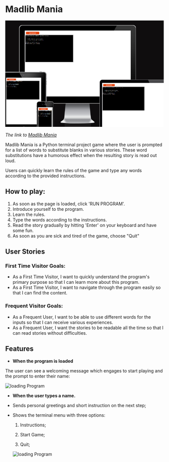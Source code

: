 # Madlib Mania

![Responsive Mockup](documentation/responsive_mockup.png)

*The link to [Madlib Mania](https://madlib-mania-be225d81841f.herokuapp.com/)*

Madlib Mania is a Python terminal project game where the user is prompted for a list of words
to substitute blanks in various stories. These word substitutions have a humorous effect when the
resulting story is read out loud.

Users can quickly learn the rules of the game and type any words according to the provided instructions.

## How to play:

  1. As soon as the page is loaded, click 'RUN PROGRAM'.
  2. Introduce yourself to the program.
  3. Learn the rules.
  4. Type the words according to the instructions.
  5. Read the story gradually by hitting 'Enter' on your keyboard and have some fun.
  6. As soon as you are sick and tired of the game, choose "Quit"

## User Stories
### First Time Visitor Goals:

* As a First Time Visitor, I want to quickly understand the program's primary purpose so that I can learn more about this program.
* As a First Time Visitor, I want to navigate through the program easily so that I can find the content.

### Frequent Visitor Goals:
* As a Frequent User, I want to be able to use different words for the inputs so that I can receive various experiences.
* As a Frequent User, I want the stories to be readable all the time so that I can read stories without difficulties. 

## Features
  
  - **When the program is loaded**

  The user can see a welcoming message which engages to start playing and the 
  prompt to enter their name:
  
  ![loading Program](documentation/features/welcome_message.png)

  - **When the user types a name.**

  - Sends personal greetings and short instruction on the next step;

  - Shows the terminal menu with three options:

    1. Instructions;

    1. Start Game;

    1. Quit;

      ![loading Program](documentation/features/main_menu.png)
      


